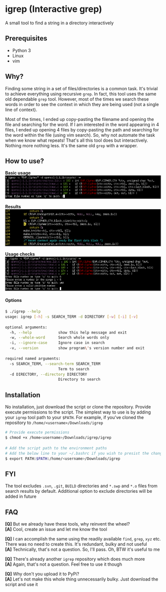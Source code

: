 # igrep (Interactive grep)
A small tool to find a string in a directory interactively

## Prerequisites
* Python 3
* Linux
* vim

## Why?
Finding some string in a set of files/directories is a common task. It's trivial to achieve everything using recursive `grep`.
In fact, this tool uses the same old dependable `grep` tool. However, most of the times we search these words in order
to see the context in which they are being used (not a single line of context).

Most of the times, I ended up copy-pasting the filename and opening the file and searching for the word. If I am interested in the word appearing in 4 files,
I ended up opening 4 files by copy-pasting the path and searching for the word within the file (using vim search). So, why not automate the task when we know what repeats! That's all this tool does but interactively.
Nothing more nothing less. It's the same old `grep` with a wrapper.

## How to use?

**Basic usage**<br/>
![Using igrep](/screenshots/igrep_usage.png?raw=true "Using igrep")

**Results**<br/>
![igrep result](/screenshots/igrep_usage_result.png?raw=true "Result of igrep")

**Usage checks**<br/>
![Wrong igrep parameters](/screenshots/igrep_wrong_usage.png?raw=true "Providing wrong igrep parameters")

#### Options

```bash
$ ./igrep --help
usage: igrep [-h] -s SEARCH_TERM -d DIRECTORY [-w] [-i] [-v]

optional arguments:
  -h, --help            show this help message and exit
  -w, --whole-word      Search whole words only
  -i, --ignore-case     Ignore case in search
  -v, --version         show program\'s version number and exit

required named arguments:
  -s SEARCH_TERM, --search-term SEARCH_TERM
                        Term to search
  -d DIRECTORY, --directory DIRECTORY
                        Directory to search
```

## Installation
No installation, just download the script or clone the repository. Provide
execute permissions to the script. The simplest way to use is by adding your `igrep` tool path to your `$PATH`.
For example, if you've cloned the repository to `/home/<username>/Downloads/igrep`

```bash
# Provide execute permissions
$ chmod +x /home<username>/Downloads/igrep/igrep

# Add the script path to the environment paths
# Add the below line to your ~/.bashrc if you wish to presist the changes on restart
$ export PATH:$PATH:/home/<username>/Downloads/igrep
```

## FYI
The tool excludes `.svn`, `.git`, `BUILD` directories and `*.swp` and `*.o` files from search results by default. Additional option to exclude directories will be added in future

## FAQ

**[Q]** But we already have these tools, why reinvent the wheel?<br/>
**[A]** Cool, create an issue and let me know the tool

**[Q]** I can accomplish the same using the readily available `find`, `grep`, `xyz` etc.
There was no need to create this. It's redundant, bulky and not useful<br/>
**[A]** Technically, that's not a question. So, I'll pass. Oh, BTW it's useful to me

**[Q]** There's already another `igrep` repository which does much more<br/>
**[A]** Again, that's not a question. Feel free to use it though

**[Q]** Why don't you upload it to PyPi?<br/>
**[A]** Let's not make this whole thing unnecessarily bulky. Just download the script and use it

